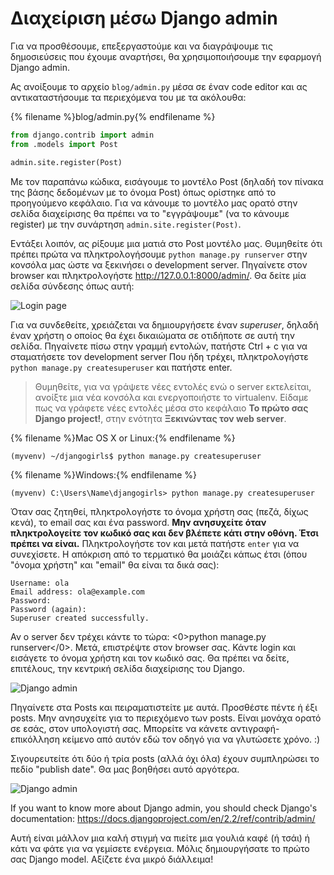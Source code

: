 # Διαχείριση μέσω Django admin

Για να προσθέσουμε, επεξεργαστούμε και να διαγράψουμε τις δημοσιεύσεις που έχουμε αναρτήσει, θα χρησιμοποιήσουμε την εφαρμογή Django admin.

Ας ανοίξουμε το αρχείο `blog/admin.py` μέσα σε έναν code editor και ας αντικαταστήσουμε τα περιεχόμενα του με τα ακόλουθα:

{% filename %}blog/admin.py{% endfilename %}

```python
from django.contrib import admin
from .models import Post

admin.site.register(Post)
```

Με τον παραπάνω κώδικα, εισάγουμε το μοντέλο Post (δηλαδή τον πίνακα της βάσης δεδομένων με το όνομα Post) όπως ορίστηκε από το προηγούμενο κεφάλαιο. Για να κάνουμε το μοντέλο μας ορατό στην σελίδα διαχείρισης θα πρέπει να το "εγγράψουμε" (να το κάνουμε register) με την συνάρτηση `admin.site.register(Post)`.

Εντάξει λοιπόν, ας ρίξουμε μια ματιά στο Post μοντέλο μας. Θυμηθείτε ότι πρέπει πρώτα να πληκτρολογήσουμε `python manage.py runserver` στην κονσόλα μας ώστε να ξεκινήσει ο development server. Πηγαίνετε στον browser και πληκτρολογήστε http://127.0.0.1:8000/admin/. Θα δείτε μία σελίδα σύνδεσης όπως αυτή:

![Login page](images/login_page2.png)

Για να συνδεθείτε, χρειάζεται να δημιουργήσετε έναν *superuser*, δηλαδή έναν χρήστη ο οποίος θα έχει δικαιώματα σε οτιδήποτε σε αυτή την σελίδα. Πηγαίνετε πίσω στην γραμμή εντολών, πατήστε Ctrl + c για να σταματήσετε τον development server Που ήδη τρέχει, πληκτρολογήστε `python manage.py createsuperuser` και πατήστε enter.

> Θυμηθείτε, για να γράψετε νέες εντολές ενώ ο server εκτελείται, ανοίξτε μια νέα κονσόλα και ενεργοποιήστε το virtualenv. Είδαμε πως να γράφετε νέες εντολές μέσα στο κεφάλαιο **Το πρώτο σας Django project!**, στην ενότητα **Ξεκινώντας τον web server**.

{% filename %}Mac OS X or Linux:{% endfilename %}

    (myvenv) ~/djangogirls$ python manage.py createsuperuser
    

{% filename %}Windows:{% endfilename %}

    (myvenv) C:\Users\Name\djangogirls> python manage.py createsuperuser
    

Όταν σας ζητηθεί, πληκτρολογήστε το όνομα χρήστη σας (πεζά, δίχως κενά), το email σας και ένα password. **Μην ανησυχείτε όταν πληκτρολογείτε τον κωδικό σας και δεν βλέπετε κάτι στην οθόνη. Έτσι πρέπει να είναι.** Πληκτρολογήστε τον και μετά πατήστε `enter` για να συνεχίσετε. Η απόκριση από το τερματικό θα μοιάζει κάπως έτσι (όπου "όνομα χρήστη" και "email" θα είναι τα δικά σας):

    Username: ola
    Email address: ola@example.com
    Password:
    Password (again):
    Superuser created successfully.
    

Αν ο server δεν τρέχει κάντε το τώρα: <0>python manage.py runserver</0>. Μετά, επιστρέψτε στον browser σας. Κάντε login και εισάγετε το όνομα χρήστη και τον κωδικό σας. Θα πρέπει να δείτε, επιτέλους, την κεντρική σελίδα διαχείρισης του Django.

![Django admin](images/django_admin3.png)

Πηγαίνετε στα Posts και πειραματιστείτε με αυτά. Προσθέστε πέντε ή έξι posts. Μην ανησυχείτε για το περιεχόμενο των posts. Είναι μονάχα ορατό σε εσάς, στον υπολογιστή σας. Μπορείτε να κάνετε αντιγραφή-επικόλληση κείμενο από αυτόν εδώ τον οδηγό για να γλυτώσετε χρόνο. :)

Σιγουρευτείτε ότι δύο ή τρία posts (αλλά όχι όλα) έχουν συμπληρώσει το πεδίο "publish date". Θα μας βοηθήσει αυτό αργότερα.

![Django admin](images/edit_post3.png)

If you want to know more about Django admin, you should check Django's documentation: https://docs.djangoproject.com/en/2.2/ref/contrib/admin/

Αυτή είναι μάλλον μια καλή στιγμή να πιείτε μια γουλιά καφέ (ή τσάι) ή κάτι να φάτε για να γεμίσετε ενέργεια. Μόλις δημιουργήσατε το πρώτο σας Django model. Αξίζετε ένα μικρό διάλλειμα!